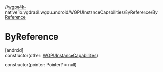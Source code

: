 //[wgpu4k-native](../../../../index.md)/[io.ygdrasil.wgpu.android](../../index.md)/[WGPUInstanceCapabilities](../index.md)/[ByReference](index.md)/[ByReference](-by-reference.md)

# ByReference

[android]\
constructor(other: [WGPUInstanceCapabilities](../index.md))

constructor(pointer: Pointer? = null)